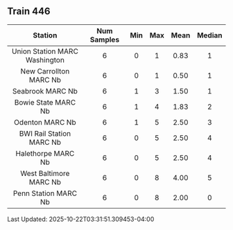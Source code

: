 ## Train 446

| Station | Num Samples | Min | Max | Mean | Median |
| :-----: | :---------: | :-: | :-: | :--: | :----: |
| Union Station MARC Washington | 6 | 0 | 1 | 0.83 | 1 |
| New Carrollton MARC Nb | 6 | 0 | 1 | 0.50 | 1 |
| Seabrook MARC Nb | 6 | 1 | 3 | 1.50 | 1 |
| Bowie State MARC Nb | 6 | 1 | 4 | 1.83 | 2 |
| Odenton MARC Nb | 6 | 1 | 5 | 2.50 | 3 |
| BWI Rail Station MARC Nb | 6 | 0 | 5 | 2.50 | 4 |
| Halethorpe MARC Nb | 6 | 0 | 5 | 2.50 | 4 |
| West Baltimore MARC Nb | 6 | 0 | 8 | 4.00 | 5 |
| Penn Station MARC Nb | 6 | 0 | 8 | 2.00 | 0 |


Last Updated: 2025-10-22T03:31:51.309453-04:00